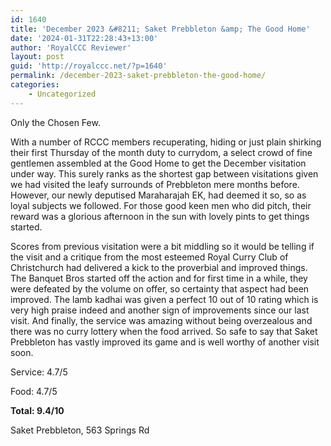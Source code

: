 ```yaml
---
id: 1640
title: 'December 2023 &#8211; Saket Prebbleton &amp; The Good Home'
date: '2024-01-31T22:28:43+13:00'
author: 'RoyalCCC Reviewer'
layout: post
guid: 'http://royalccc.net/?p=1640'
permalink: /december-2023-saket-prebbleton-the-good-home/
categories:
    - Uncategorized
---
```


Only the Chosen Few.

With a number of RCCC members recuperating, hiding or just plain shirking their first Thursday of the month duty to currydom, a select crowd of fine gentlemen assembled at the Good Home to get the December visitation under way. This surely ranks as the shortest gap between visitations given we had visited the leafy surrounds of Prebbleton mere months before. However, our newly deputised Maraharajah EK, had deemed it so, so as loyal subjects we followed. For those good keen men who did pitch, their reward was a glorious afternoon in the sun with lovely pints to get things started.

Scores from previous visitation were a bit middling so it would be telling if the visit and a critique from the most esteemed Royal Curry Club of Christchurch had delivered a kick to the proverbial and improved things. The Banquet Bros started off the action and for first time in a while, they were defeated by the volume on offer, so certainty that aspect had been improved. The lamb kadhai was given a perfect 10 out of 10 rating which is very high praise indeed and another sign of improvements since our last visit. And finally, the service was amazing without being overzealous and there was no curry lottery when the food arrived. So safe to say that Saket Prebbleton has vastly improved its game and is well worthy of another visit soon.

Service: 4.7/5

Food: 4.7/5

**Total: 9.4/10**

Saket Prebbleton, 563 Springs Rd